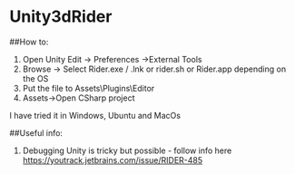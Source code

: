 # Unity3dRider

##How to:
1. Open Unity Edit -> Preferences ->External Tools
2. Browse -> Select Rider.exe / .lnk or rider.sh or Rider.app depending on the OS
3. Put the file to Assets\Plugins\Editor
4. Assets->Open CSharp project

I have tried it in Windows, Ubuntu and MacOs

##Useful info:
1. Debugging Unity is tricky but possible - follow info here https://youtrack.jetbrains.com/issue/RIDER-485
